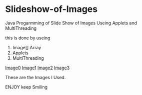 # Slideshow-of-Images



Java Progarmming of Slide Show of Images Useing Applets and MultiThreading 

this is done by useing 

 1)   Image[] Array
 2)   Applets 
 3)   MultiThreading 


[Image0](https://user-images.githubusercontent.com/87563479/126074038-513ea961-a490-49a3-b44f-3e9c49c6cecb.jpg)
[Image1](https://user-images.githubusercontent.com/87563479/126074047-2532aac1-ed31-4f06-ac43-b82d860fb7c2.jpg)
[Image2](https://user-images.githubusercontent.com/87563479/126074052-5c1fb301-01a1-4c4c-a0f4-c0a32acbbfd8.jpg)
[Image3](https://user-images.githubusercontent.com/87563479/126074057-0c81bc0e-8914-468b-82f7-33a8d986893d.jpg)

These are the Images I Used.



ENJOY keep Smiling 
